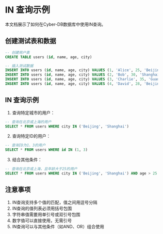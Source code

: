 # IN 查询示例

本文档展示了如何在Cyber-DB数据库中使用IN查询。

## 创建测试表和数据

```sql
-- 创建用户表
CREATE TABLE users (id, name, age, city)

-- 插入测试数据
INSERT INTO users (id, name, age, city) VALUES (1, 'Alice', 25, 'Beijing')
INSERT INTO users (id, name, age, city) VALUES (2, 'Bob', 30, 'Shanghai')
INSERT INTO users (id, name, age, city) VALUES (3, 'Charlie', 35, 'Guangzhou')
INSERT INTO users (id, name, age, city) VALUES (4, 'David', 28, 'Beijing')
```

## IN 查询示例

1. 查询特定城市的用户：
```sql
-- 查询在北京或上海的用户
SELECT * FROM users WHERE city IN ('Beijing', 'Shanghai')
```

2. 查询特定ID的用户：
```sql
-- 查询ID为1、3的用户
SELECT * FROM users WHERE id IN (1, 3)
```

3. 结合其他条件：
```sql
-- 查询在北京或上海，且年龄大于25的用户
SELECT * FROM users WHERE city IN ('Beijing', 'Shanghai') AND age > 25
```

## 注意事项

1. IN查询支持多个值的匹配，值之间用逗号分隔
2. IN查询的值列表必须用括号包围
3. 字符串值需要用单引号或双引号包围
4. 数字值可以直接使用，无需引号
5. IN查询可以与其他条件（如AND、OR）组合使用